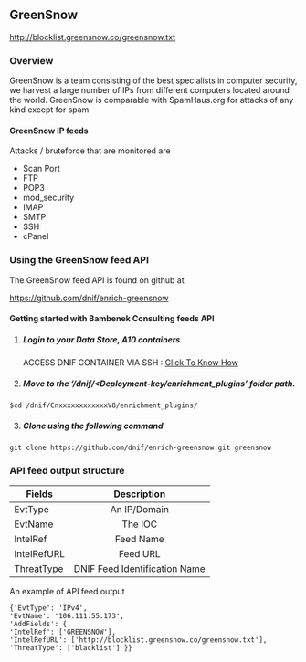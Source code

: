 ## GreenSnow   
  http://blocklist.greensnow.co/greensnow.txt
### Overview
GreenSnow is a team consisting of the best specialists in computer security, we harvest a large number of IPs from different computers located around the world.
GreenSnow is comparable with SpamHaus.org for attacks of any kind except for spam 

#### GreenSnow IP feeds
 Attacks / bruteforce that are monitored are  
  -  Scan Port
  -  FTP
  -  POP3
  -  mod_security
  -  IMAP
  -  SMTP
  -  SSH
  -  cPanel 

### Using the GreenSnow feed API
 The GreenSnow feed API is found on github at

https://github.com/dnif/enrich-greensnow

#### Getting started with Bambenek Consulting feeds API

1. #####    Login to your Data Store, A10 containers  
   ACCESS DNIF CONTAINER VIA SSH : [Click To Know How](https://dnif.it/docs/guides/tutorials/access-dnif-container-via-ssh.html)
2. #####    Move to the ‘/dnif/<Deployment-key/enrichment_plugins’ folder path.
```
$cd /dnif/CnxxxxxxxxxxxxV8/enrichment_plugins/
```
3. #####   Clone using the following command  
```  
git clone https://github.com/dnif/enrich-greensnow.git greensnow
```
### API feed output structure
  | Fields        | Description  |
| ------------- |:-------------:|
| EvtType      | An IP/Domain |
| EvtName      | The IOC      |
| IntelRef | Feed Name      |
| IntelRefURL | Feed URL      |
| ThreatType | DNIF Feed Identification Name |      

An example of API feed output
```
{'EvtType': 'IPv4', 
'EvtName': '106.111.55.173', 
'AddFields': {
'IntelRef': ['GREENSNOW'],
'IntelRefURL': ['http://blocklist.greensnow.co/greensnow.txt'], 
'ThreatType': ['blacklist'] }}
```
